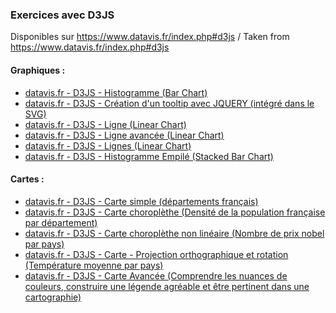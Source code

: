 ### Exercices avec D3JS

Disponibles sur https://www.datavis.fr/index.php#d3js / 
Taken from https://www.datavis.fr/index.php#d3js

#### Graphiques : 
* [datavis.fr - D3JS - Histogramme (Bar Chart)](https://sylsta.github.io/D3_template/datavis.fr/barchart.html)
* [datavis.fr - D3JS - Création d'un tooltip avec JQUERY (intégré dans le SVG)](https://sylsta.github.io/D3_template/datavis.fr/tooltip.html)
* [datavis.fr - D3JS - Ligne (Linear Chart)](https://sylsta.github.io/D3_template/datavis.fr/linearchart.html)
* [datavis.fr - D3JS - Ligne avancée (Linear Chart)](https://sylsta.github.io/D3_template/datavis.fr/linearchart-improve.html)
* [datavis.fr - D3JS - Lignes (Linear Chart)](https://sylsta.github.io/D3_template/datavis.fr/twolinearchart.html)
* [datavis.fr - D3JS - Histogramme Empilé (Stacked Bar Chart)](https://sylsta.github.io/D3_template/datavis.fr/stacked-barchart.html) 

#### Cartes :
* [datavis.fr - D3JS - Carte simple (départements français)](https://sylsta.github.io/D3_template/datavis.fr/map-firststep.html)
* [datavis.fr - D3JS - Carte choroplèthe (Densité de la population française par département)](https://sylsta.github.io/D3_template/datavis.fr/map-population.html)
* [datavis.fr - D3JS - Carte choroplèthe non linéaire (Nombre de prix nobel par pays)](https://sylsta.github.io/D3_template/datavis.fr/map-nobelprice.html)
* [datavis.fr - D3JS - Carte - Projection orthographique et rotation (Température moyenne par pays)](https://sylsta.github.io/D3_template/datavis.fr/map-world-temperature.html)
* [datavis.fr - D3JS - Carte Avancée (Comprendre les nuances de couleurs, construire une légende agréable et être pertinent dans une cartographie)](https://sylsta.github.io/D3_template/datavis.fr/map-improve.html)



